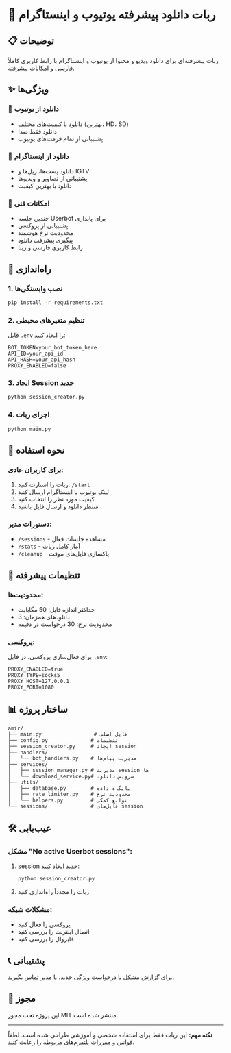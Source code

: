 # 🤖 ربات دانلود پیشرفته یوتیوب و اینستاگرام

## 📋 توضیحات
ربات پیشرفته‌ای برای دانلود ویدیو و محتوا از یوتیوب و اینستاگرام با رابط کاربری کاملاً فارسی و امکانات پیشرفته.

## ✨ ویژگی‌ها

### 🎥 دانلود از یوتیوب
- دانلود با کیفیت‌های مختلف (بهترین، HD، SD)
- دانلود فقط صدا
- پشتیبانی از تمام فرمت‌های یوتیوب

### 📸 دانلود از اینستاگرام
- دانلود پست‌ها، ریل‌ها و IGTV
- پشتیبانی از تصاویر و ویدیوها
- دانلود با بهترین کیفیت

### 🔧 امکانات فنی
- چندین جلسه Userbot برای پایداری
- پشتیبانی از پروکسی
- محدودیت نرخ هوشمند
- پیگیری پیشرفت دانلود
- رابط کاربری فارسی و زیبا

## 🚀 راه‌اندازی

### 1. نصب وابستگی‌ها
```bash
pip install -r requirements.txt
```

### 2. تنظیم متغیرهای محیطی
فایل `.env` را ایجاد کنید:
```env
BOT_TOKEN=your_bot_token_here
API_ID=your_api_id
API_HASH=your_api_hash
PROXY_ENABLED=false
```

### 3. ایجاد Session جدید
```bash
python session_creator.py
```

### 4. اجرای ربات
```bash
python main.py
```

## 📱 نحوه استفاده

### برای کاربران عادی:
1. ربات را استارت کنید: `/start`
2. لینک یوتیوب یا اینستاگرام ارسال کنید
3. کیفیت مورد نظر را انتخاب کنید
4. منتظر دانلود و ارسال فایل باشید

### دستورات مدیر:
- `/sessions` - مشاهده جلسات فعال
- `/stats` - آمار کامل ربات
- `/cleanup` - پاکسازی فایل‌های موقت

## 🔧 تنظیمات پیشرفته

### محدودیت‌ها:
- حداکثر اندازه فایل: 50 مگابایت
- دانلودهای همزمان: 3
- محدودیت نرخ: 30 درخواست در دقیقه

### پروکسی:
برای فعال‌سازی پروکسی، در فایل `.env`:
```env
PROXY_ENABLED=true
PROXY_TYPE=socks5
PROXY_HOST=127.0.0.1
PROXY_PORT=1080
```

## 📊 ساختار پروژه
```
amir/
├── main.py                 # فایل اصلی
├── config.py              # تنظیمات
├── session_creator.py     # ایجاد session
├── handlers/
│   └── bot_handlers.py    # مدیریت پیام‌ها
├── services/
│   ├── session_manager.py # مدیریت session ها
│   └── download_service.py# سرویس دانلود
├── utils/
│   ├── database.py        # پایگاه داده
│   ├── rate_limiter.py    # محدودیت نرخ
│   └── helpers.py         # توابع کمکی
└── sessions/              # فایل‌های session
```

## 🛠️ عیب‌یابی

### مشکل "No active Userbot sessions":
1. session جدید ایجاد کنید:
   ```bash
   python session_creator.py
   ```
2. ربات را مجدداً راه‌اندازی کنید

### مشکلات شبکه:
- پروکسی را فعال کنید
- اتصال اینترنت را بررسی کنید
- فایروال را بررسی کنید

## 📞 پشتیبانی
برای گزارش مشکل یا درخواست ویژگی جدید، با مدیر تماس بگیرید.

## 📄 مجوز
این پروژه تحت مجوز MIT منتشر شده است.

---

**نکته مهم:** این ربات فقط برای استفاده شخصی و آموزشی طراحی شده است. لطفاً قوانین و مقررات پلتفرم‌های مربوطه را رعایت کنید.